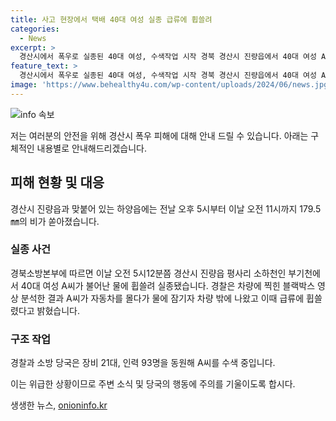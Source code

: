 ```yaml
---
title: 사고 현장에서 택배 40대 여성 실종 급류에 휩쓸려
categories:
  - News
excerpt: >
  경산시에서 폭우로 실종된 40대 여성, 수색작업 시작 경북 경산시 진량읍에서 40대 여성 A씨가 폭우로 인해 소하천에 휩쓸려 실종되었다. 블랙박스 영상으로 확인된 사고 경위에 따르면, A씨가 차량을 몰다가 물에 잠기자 휩쓸리는 사고가 발생했다. A씨의 신고자는 연락이 닿지 않아 신고했고, 현재 경찰과 소방 당국이 A씨를 수색 중이다. 사고가 난 지역에는 폭우로 인해 179.5㎜의 비가 쏟아졌다.
feature_text: >
  경산시에서 폭우로 실종된 40대 여성, 수색작업 시작 경북 경산시 진량읍에서 40대 여성 A씨가 폭우로 인해 소하천에 휩쓸려 실종되었다. 블랙박스 영상으로 확인된 사고 경위에 따르면, A씨가 차량을 몰다가 물에 잠기자 휩쓸리는 사고가 발생했다. A씨의 신고자는 연락이 닿지 않아 신고했고, 현재 경찰과 소방 당국이 A씨를 수색 중이다. 사고가 난 지역에는 폭우로 인해 179.5㎜의 비가 쏟아졌다.
image: 'https://www.behealthy4u.com/wp-content/uploads/2024/06/news.jpg'
---
```


<p><img src="https://www.behealthy4u.com/wp-content/uploads/2024/06/news.jpg" alt="info 속보" /></p>

<p>저는 여러분의 안전을 위해 경산시 폭우 피해에 대해 안내 드릴 수 있습니다. 아래는 구체적인 내용별로 안내해드리겠습니다.</p>

<h2 data-ke-size="size26">피해 현황 및 대응</h2>

<p data-ke-size="size16">경산시 진량읍과 맞붙어 있는 하양읍에는 전날 오후 5시부터 이날 오전 11시까지 179.5㎜의 비가 쏟아졌습니다.</p>

<h3>실종 사건</h3>

<p data-ke-size="size16">경북소방본부에 따르면 이날 오전 5시12분쯤 경산시 진량읍 평사리 소하천인 부기천에서 40대 여성 A씨가 불어난 물에 휩쓸려 실종됐습니다. 경찰은 차량에 찍힌 블랙박스 영상 분석한 결과 A씨가 자동차를 몰다가 물에 잠기자 차량 밖에 나왔고 이때 급류에 휩쓸렸다고 밝혔습니다.</p>

<h3>구조 작업</h3>

<p data-ke-size="size16">경찰과 소방 당국은 장비 21대, 인력 93명을 동원해 A씨를 수색 중입니다.</p>

<p>이는 위급한 상황이므로 주변 소식 및 당국의 행동에 주의를 기울이도록 합시다.</p>
생생한 뉴스, <a href="https://onioninfo.kr" rel="dofollow">onioninfo.kr</a>


